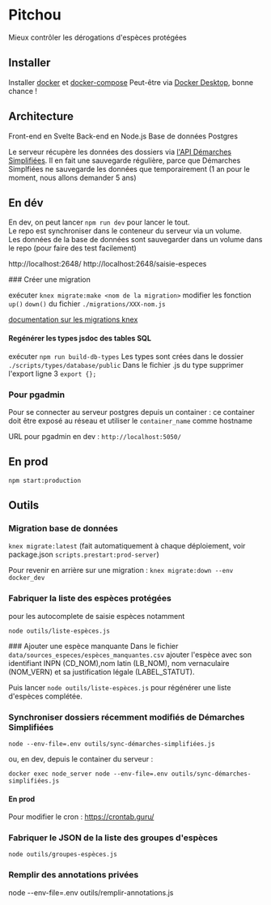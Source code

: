 # Pitchou

Mieux contrôler les dérogations d'espèces protégées


## Installer

Installer [docker](https://docs.docker.com/engine/) et [docker-compose](https://docs.docker.com/compose/)
Peut-être via [Docker Desktop](https://docs.docker.com/desktop/), bonne chance !


## Architecture

Front-end en Svelte
Back-end en Node.js
Base de données Postgres

Le serveur récupère les données des dossiers via [l'API Démarches Simplifiées](https://doc.demarches-simplifiees.fr/api-graphql). Il en fait une sauvegarde régulière, parce que Démarches Simplfiées ne sauvegarde les données que temporairement (1 an pour le moment, nous allons demander 5 ans)




## En dév

En dev, on peut lancer `npm run dev` pour lancer le tout.\
Le repo est synchroniser dans le conteneur du serveur via un volume.\
Les données de la base de données sont sauvegarder dans un volume dans le repo (pour faire des test facilement)

http://localhost:2648/
http://localhost:2648/saisie-especes

### Créer une migration

exécuter `knex migrate:make <nom de la migration>`
modifier les fonction `up()` `down()` du fichier `./migrations/XXX-nom.js`

[documentation sur les migrations knex](https://knexjs.org/guide/migrations.html)

#### Regénérer les types jsdoc des tables SQL

exécuter `npm run build-db-types`
Les types sont crées dans le dossier `./scripts/types/database/public`
Dans le fichier .js du type supprimer l'export ligne 3 `export {};`


### Pour pgadmin

Pour se connecter au serveur postgres depuis un container : ce container doit être exposé au réseau et utiliser le `container_name` comme hostname 

URL pour pgadmin en dev : 
`http://localhost:5050/`


## En prod

`npm start:production`


## Outils

### Migration base de données

`knex migrate:latest` (fait automatiquement à chaque déploiement, voir package.json `scripts.prestart:prod-server`)

Pour revenir en arrière sur une migration : `knex migrate:down --env docker_dev`

### Fabriquer la liste des espèces protégées

pour les autocomplete de saisie espèces notamment

`node outils/liste-espèces.js`

### Ajouter une espèce manquante
Dans le fichier `data/sources_especes/espèces_manquantes.csv` ajouter l'espèce avec son identifiant INPN (CD_NOM),nom latin (LB_NOM), nom vernaculaire (NOM_VERN) et sa justification légale (LABEL_STATUT).

Puis lancer `node outils/liste-espèces.js` pour régénérer une liste d'espèces complétée.

### Synchroniser dossiers récemment modifiés de Démarches Simplifiées

`node --env-file=.env outils/sync-démarches-simplifiées.js`

ou, en dev, depuis le container du serveur : 

`docker exec node_server node --env-file=.env outils/sync-démarches-simplifiées.js`

#### En prod

Pour modifier le cron : https://crontab.guru/

### Fabriquer le JSON de la liste des groupes d'espèces

`node outils/groupes-espèces.js`

### Remplir des annotations privées

node --env-file=.env outils/remplir-annotations.js